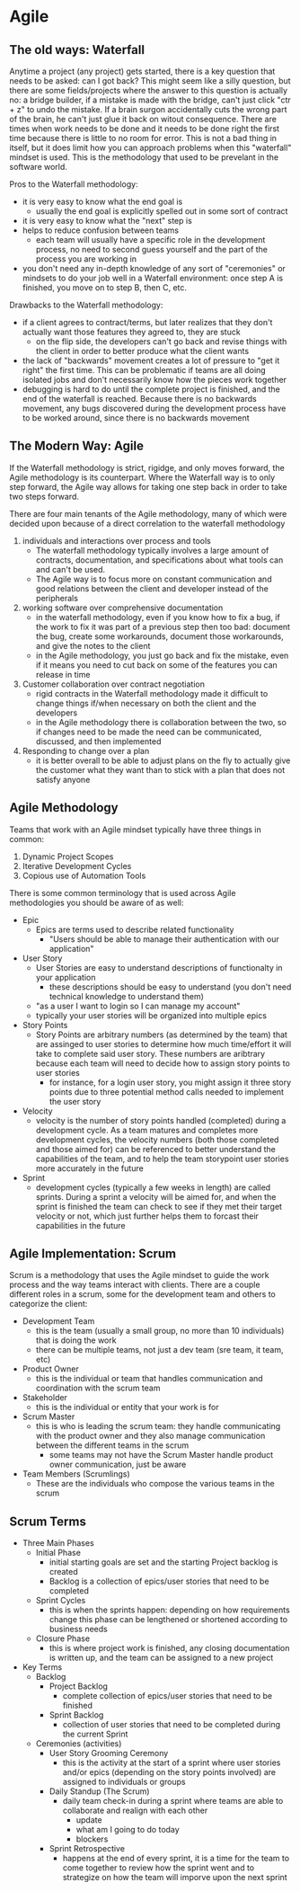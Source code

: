 # Agile

## The old ways: Waterfall
Anytime a project (any project) gets started, there is a key question that needs to be asked: can I got back? This might seem like a silly question, but there are some fields/projects where the answer to this question is actually no: a bridge builder, if a mistake is made with the bridge, can't just click "ctr + z" to undo the mistake. If a brain surgon accidentally cuts the wrong part of the brain, he can't just glue it back on witout consequence. There are times when work needs to be done and it needs to be done right the first time because there is little to no room for error. This is not a bad thing in itself, but it does limit how you can approach problems when this "waterfall" mindset is used. This is the methodology that used to be prevelant in the software world.

Pros to the Waterfall methodology:
- it is very easy to know what the end goal is
    - usually the end goal is explicitly spelled out in some sort of contract
- it is very easy to know what the "next" step is
- helps to reduce confusion between teams
    - each team will usually have a specific role in the development process, no need to second guess yourself and the part of the process you are working in
- you don't need any in-depth knowledge of any sort of "ceremonies" or mindsets to do your job well in a Waterfall environment: once step A is finished, you move on to step B, then C, etc.

Drawbacks to the Waterfall methodology:
- if a client agrees to contract/terms, but later realizes that they don't actually want those features they agreed to, they are stuck
    - on the flip side, the developers can't go back and revise things with the client in order to better produce what the client wants
- the lack of "backwards" movement creates a lot of pressure to "get it right" the first time. This can be problematic if teams are all doing isolated jobs and don't necessarily know how the pieces work together
- debugging is hard to do until the complete project is finished, and the end of the waterfall is reached. Because there is no backwards movement, any bugs discovered during the development process have to be worked around, since there is no backwards movement

## The Modern Way: Agile
If the Waterfall methodology is strict, rigidge, and only moves forward, the Agile methodology is its counterpart. Where the Waterfall way is to only step forward, the Agile way allows for taking one step back in order to take two steps forward. 

There are four main tenants of the Agile methodology, many of which were decided upon because of a direct correlation to the waterfall methodology

1. individuals and interactions over process and tools
    - The waterfall methodology typically involves a large amount of contracts, documentation, and specifications about what tools can and can't be used.
    - The Agile way is to focus more on constant communication and good relations between the client and developer instead of the peripherals
2. working software over comprehensive documentation
    - in the waterfall methodology, even if you know how to fix a bug, if the work to fix it was part of a previous step then too bad: document the bug, create some workarounds, document those workarounds, and give the notes to the client
    - in the Agile methodology, you just go back and fix the mistake, even if it means you need to cut back on some of the features you can release in time
3. Customer collaboration over contract negotiation
    - rigid contracts in the Waterfall methodology made it difficult to change things if/when necessary on both the client and the developers
    - in the Agile methodology there is collaboration between the two, so if changes need to be made the need can be communicated, discussed, and then implemented
4. Responding to change over a plan
    - it is better overall to be able to adjust plans on the fly to actually give the customer what they want than to stick with a plan that does not satisfy anyone

## Agile Methodology
Teams that work with an Agile mindset typically have three things in common:
1. Dynamic Project Scopes
2. Iterative Development Cycles
3. Copious use of Automation Tools

There is some common terminology that is used across Agile methodologies you should be aware of as well:
- Epic
    - Epics are terms used to describe related functionality
        - "Users should be able to manage their authentication with our application"
- User Story
    - User Stories are easy to understand descriptions of functionalty in your application
        - these descriptions should be easy to understand (you don't need technical knowledge to understand them)
    - "as a user I want to login so I can manage my account"
    - typically your user stories will be organized into multiple epics
- Story Points
    - Story Points are arbitrary numbers (as determined by the team) that are assinged to user stories to determine how much time/effort it will take to complete said user story. These numbers are aribtrary because each team will need to decide how to assign story points to user stories
        - for instance, for a login user story, you might assign it three story points due to three potential method calls needed to implement the user story
- Velocity
    - velocity is the number of story points handled (completed) during a development cycle. As a team matures and completes more development cycles, the velocity numbers (both those completed and those aimed for) can be referenced to better understand the capabilities of the team, and to help the team storypoint user stories more accurately in the future
- Sprint
    - development cycles (typically a few weeks in length) are called sprints. During a sprint a velocity will be aimed for, and when the sprint is finished the team can check to see if they met their target velocity or not, which just further helps them to forcast their capabilities in the future

## Agile Implementation: Scrum
Scrum is a methodology that uses the Agile mindset to guide the work process and the way teams interact with clients. There are a couple different roles in a scrum, some for the development team and others to categorize the client:
- Development Team
    - this is the team (usually a small group, no more than 10 individuals) that is doing the work
    - there can be multiple teams, not just a dev team (sre team, it team, etc)
- Product Owner
    - this is the individual or team that handles communication and coordination with the scrum team
- Stakeholder
    - this is the individual or entity that your work is for
- Scrum Master
    - this is who is leading the scrum team: they handle communicating with the product owner and they also manage communication between the different teams in the scrum
        - some teams may not have the Scrum Master handle product owner communication, just be aware
- Team Members (Scrumlings)
    - These are the individuals who compose the various teams in the scrum

## Scrum Terms
- Three Main Phases
    - Initial Phase
        - initial starting goals are set and the starting Project backlog is created
        - Backlog is a collection of epics/user stories that need to be completed
    - Sprint Cycles
        - this is when the sprints happen: depending on how requirements change this phase can be lengthened or shortened according to business needs
    - Closure Phase
        - this is where project work is finished, any closing documentation is written up, and the team can be assigned to a new project
- Key Terms
    - Backlog
        - Project Backlog
            - complete collection of epics/user stories that need to be finished
        - Sprint Backlog
            - collection of user stories that need to be completed during the current Sprint
    - Ceremonies (activities)
        - User Story Grooming Ceremony
            - this is the activity at the start of a sprint where user stories and/or epics (depending on the story points involved) are assigned to individuals or groups
        - Daily Standup (The Scrum)
            - daily team check-in during a sprint where teams are able to collaborate and realign with each other
                - update
                - what am I going to do today
                - blockers
        - Sprint Retrospective
            - happens at the end of every sprint, it is a time for the team to come together to review how the sprint went and to strategize on how the team will imporve upon the next sprint

